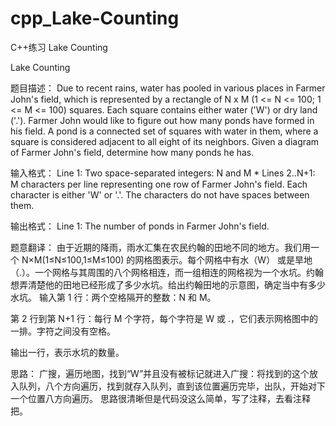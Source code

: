 # cpp_Lake-Counting
C++练习 Lake Counting

Lake Counting

题目描述：
Due to recent rains, water has pooled in various places in Farmer John's field, which is represented by a rectangle of N x M (1 <= N <= 100; 1 <= M <= 100) squares. Each square contains either water ('W') or dry land ('.'). Farmer John would like to figure out how many ponds have formed in his field. A pond is a connected set of squares with water in them, where a square is considered adjacent to all eight of its neighbors. Given a diagram of Farmer John's field, determine how many ponds he has.

输入格式：
Line 1: Two space-separated integers: N and M \* Lines 2..N+1: M characters per line representing one row of Farmer John's field. Each character is either 'W' or '.'. The characters do not have spaces between them.

输出格式：
Line 1: The number of ponds in Farmer John's field.

题意翻译：
由于近期的降雨，雨水汇集在农民约翰的田地不同的地方。我们用一个 N×M(1≤N≤100,1≤M≤100) 的网格图表示。每个网格中有水（W） 或是旱地（.）。一个网格与其周围的八个网格相连，而一组相连的网格视为一个水坑。约翰想弄清楚他的田地已经形成了多少水坑。给出约翰田地的示意图，确定当中有多少水坑。
输入第 1 行：两个空格隔开的整数：N 和 M。

第 2 行到第 N+1 行：每行 M 个字符，每个字符是 W 或 .，它们表示网格图中的一排。字符之间没有空格。

输出一行，表示水坑的数量。

思路：
广搜，遍历地图，找到“W”并且没有被标记就进入广搜：将找到的这个放入队列，八个方向遍历，找到就存入队列，直到该位置遍历完毕，出队，开始对下一个位置八方向遍历。
思路很清晰但是代码没这么简单，写了注释，去看注释把。
